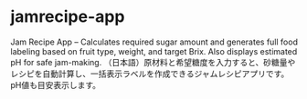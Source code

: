 # jamrecipe-app
Jam Recipe App – Calculates required sugar amount and generates full food labeling based on fruit type, weight, and target Brix. Also displays estimated pH for safe jam-making. （日本語）原材料と希望糖度を入力すると、砂糖量やレシピを自動計算し、一括表示ラベルを作成できるジャムレシピアプリです。pH値も目安表示します。
